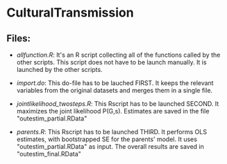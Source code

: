 # CulturalTransmission

## Files:

+ *allfunction.R*: It's an R script collecting all of the functions called by the other scripts. This script does not have to be launch manually. It is launched by the other scripts.

+ *import.do*: This do-file has to be lauched FIRST. It keeps the relevant variables from the original datasets and merges them in a single file.

+ *jointlikelihood_twosteps.R*: This Rscript has to be launched SECOND. It maximizes the joint likelihood P(G,s). Estimates are saved in the file "outestim_partial.RData"

+ *parents.R*: This Rscript has to be launched THIRD. It performs OLS estimates, with bootstrapped SE for the parents' model. It uses "outestim_partial.RData" as input. The overall results are saved in "outestim_final.RData"
